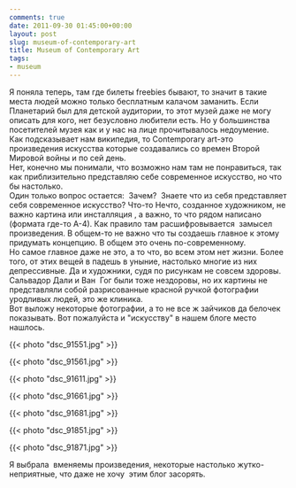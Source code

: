 ```yaml
---
comments: true
date: 2011-09-30 01:45:00+00:00
layout: post
slug: museum-of-contemporary-art
title: Museum of Contemporary Art
tags:
- museum
---
```


Я поняла теперь, там где билеты freebies бывают, то значит в такие места людей можно только бесплатным калачом заманить. Если Планетарий был для детской аудитории, то этот музей даже не могу описать для кого, нет безусловно любители есть. Но у большинства посетителей музея как и у нас на лице прочитывалось недоумение.  
Как подсказывает нам википедия, то Contemporary art-это произведения искусства которые создавались со времен Второй Мировой войны и по сей день.  
Нет, конечно мы понимали, что возможно нам там не понравиться, так как приблизительно представляю себе современное искусство, но что бы настолько.  
Один только вопрос остается:  Зачем?  Знаете что из себя представляет себя современное искусство? Что-то Нечто, созданное художником, не важно картина или инсталляция , а важно, то что рядом написано (формата где-то А-4). Как правило там расшифровывается  замысел произведения. В общем-то не важно что ты создаешь главное к этому придумать концепцию. В общем это очень по-современному.   
Но самое главное даже не это, а то что, во всем этом нет жизни. Более того, от этих вещей в падешь в уныние, настолько многие из них депрессивные. Да и художники, судя по рисункам не совсем здоровы. Сальвадор Дали и Ван  Гог были тоже нездоровы, но их картины не представляли собой разрисованные красной ручкой фотографии уродливых людей, это же клиника.  
Вот выложу некоторые фотографии, а то не все ж зайчиков да белочек показывать. Вот пожалуйста и "искусству" в нашем блоге место нашлось.  


{{< photo "dsc_91551.jpg" >}}

  


{{< photo "dsc_91561.jpg" >}}

  


{{< photo "dsc_91611.jpg" >}}

  


{{< photo "dsc_91661.jpg" >}}

  


{{< photo "dsc_91681.jpg" >}}

{{< photo "dsc_91851.jpg" >}}

  


{{< photo "dsc_91871.jpg" >}}

  


Я выбрала  вменяемы произведения, некоторые настолько жутко-неприятные, что даже не хочу  этим блог засорять.
